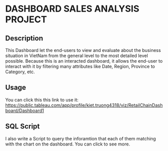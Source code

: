 # **DASHBOARD SALES ANALYSIS PROJECT**

## Description
This Dashboard let the end-users to view and evaluate about the business situation in VietNam from the general level to the most detailed level possible. Because this is an interacted dashboard, it allows the end-user to interact with it by filtering many attributes like Date, Region, Province to Category, etc.

## Usage
You can click this this link to use it: https://public.tableau.com/app/profile/kiet.truong4318/viz/RetailChainDashboard/Dashboard1

## SQL Script 
I also write a Script to query the inforamtion that each of them matching with the chart on the dashboard. You can click to see more.
